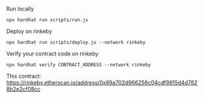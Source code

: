 Run locally

```npx hardhat run scripts/run.js```

Deploy on rinkeby

```npx hardhat run scripts/deploy.js --network rinkeby```

Verify your contract code on rinkeby

```npx hardhat verify CONTRACT_ADDRESS --network rinkeby```

This contract: https://rinkeby.etherscan.io/address/0x89a702d966256c04cdf9915d4d7828b2e2cf08cc
